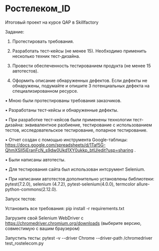 # Ростелеком_ID
Итоговый проект на курсе QAP в Skillfactory

Задание:

1. Протестировать требования.

2. Разработать тест-кейсы (не менее 15). Необходимо применить несколько техник тест-дизайна.

3. Провести обеспеченность тестированием продукта (не менее 15 автотестов).

4. Оформить описание обнаруженных дефектов. Если дефекты не обнаружены, подумайте и опишите 3 потенциальных дефекта на специализированном ресурсе.

• Мною были протестированы требования заказчиков. 

• Разработаны тест-кейсы и обнаруженные дефекты. 

• При разработке тест-кейсов были применены технологии тест-дизайна: эквивалентное разбиение, тестирование с использованием тестов, исследовательское тестирование, попарное тестирование.

• Отчет создан с помощью инструмента Google-таблицы: https://docs.google.com/spreadsheets/d/1Taf5G-QhmXSII5jEranFcN_s9dw0Ukd1XY0ukkp_btU/edit?usp=sharing .

• Были написаны автотесты. 

• Для тестирования сайта был использован интсрумент Selenium. 

• При написании автотестов дополнительно установлены библиотеки: pytest(7.2.0),  selenium (4.7.2), pytest-selenium(4.0.0), termcolor allure-python-commons(2.12.0).



Запуск тестов:

Установить все требования: pip install -r requirements.txt

Загрузите свой Selenium WebDriver с https://chromedriver.chromium.org/downloads (выберите версию, совместимую с вашим браузером)

Запустить тесты: pytest -v --driver Chrome --driver-path /chromedriver test_rostelecom.py

